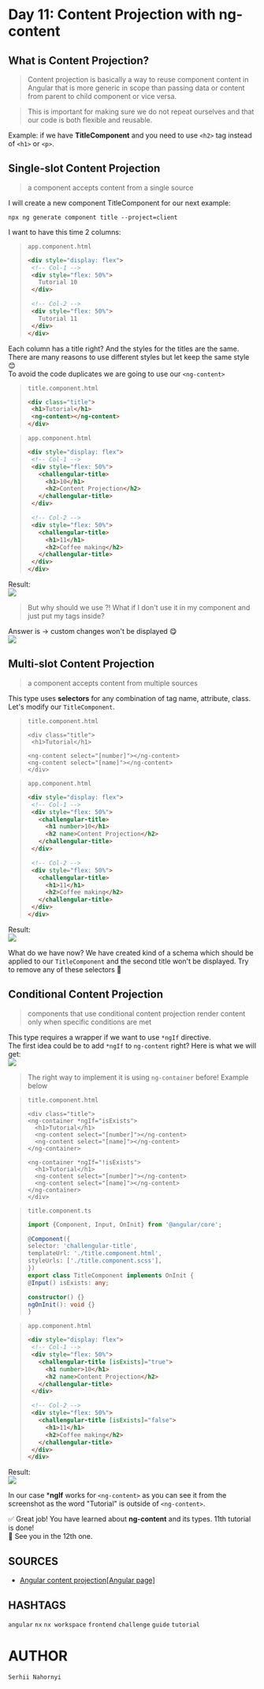# Day 11: Content Projection with ng-content
## What is Content Projection?
>Content projection is basically a way to reuse component content in Angular that is more generic in scope than passing data or content from parent to child component or vice versa.

>This is important for making sure we do not repeat ourselves and that our code is both flexible and reusable.

Example: if we have **TitleComponent** and you need to use `<h2>` tag instead of `<h1>` or `<p>`.

## Single-slot Content Projection
>a component accepts content from a single source

I will create a new component TitleComponent for our next example:   
```shell
npx ng generate component title --project=client
```

I want to have this time 2 columns:   
>`app.component.html`
>```html
><div style="display: flex">
>  <!-- Col-1 -->
>  <div style="flex: 50%">
>    Tutorial 10
>  </div>
>
>  <!-- Col-2 -->
>  <div style="flex: 50%">
>    Tutorial 11
>  </div>
></div>
>```

Each column has a title right? And the styles for the titles are the same. There are many reasons to use different styles but let keep the same style 😊       
To avoid the code duplicates we are going to use our `<ng-content>`   
>`title.component.html`
>```html
><div class="title">
>  <h1>Tutorial</h1>
>  <ng-content></ng-content>
></div>
>```

>`app.component.html`
>```html
><div style="display: flex">
>  <!-- Col-1 -->
>  <div style="flex: 50%">
>    <challengular-title>
>      <h1>10</h1>
>      <h2>Content Projection</h2>
>    </challengular-title>
>  </div>
>
>  <!-- Col-2 -->
>  <div style="flex: 50%">
>    <challengular-title>
>      <h1>11</h1>
>      <h2>Coffee making</h2>
>    </challengular-title>
>  </div>
></div>
>```

Result:   
![](assets/day11_01.png)

>But why should we use <ng-content> ?! What if I don't use it in my component and just put my tags inside?

Answer is -> custom changes won't be displayed 😋   
![](assets/day11_02.png)


## Multi-slot Content Projection
>a component accepts content from multiple sources

This type uses **selectors** for any combination of tag name, attribute, class. Let's modify our `TitleComponent`.   
>`title.component.html`
>```
><div class="title">
>  <h1>Tutorial</h1>
>
><ng-content select="[number]"></ng-content>
><ng-content select="[name]"></ng-content>
></div>
>
>```

>`app.component.html`
>```html
><div style="display: flex">
>  <!-- Col-1 -->
>  <div style="flex: 50%">
>    <challengular-title>
>      <h1 number>10</h1>
>      <h2 name>Content Projection</h2>
>    </challengular-title>
>  </div>
>
>  <!-- Col-2 -->
>  <div style="flex: 50%">
>    <challengular-title>
>      <h1>11</h1>
>      <h2>Coffee making</h2>
>    </challengular-title>
>  </div>
></div>
>```

Result:   
![](assets/day11_03.png)

What do we have now? We have created kind of a schema which should be applied to our `TitleComponent` and the second title won't be displayed. Try to remove any of these selectors 🙂  

## Conditional Content Projection
>components that use conditional content projection render content only when specific conditions are met

This type requires a wrapper if we want to use `*ngIf` directive.   
The first idea could be to add `*ngIf` to `ng-content` right? Here is what we will get:     
![](assets/day11_04.png)

>The right way to implement it is using `ng-container` before! Example below   

>`title.component.html`
> ```
> <div class="title">
> <ng-container *ngIf="isExists">
>   <h1>Tutorial</h1>
>   <ng-content select="[number]"></ng-content>
>   <ng-content select="[name]"></ng-content>
> </ng-container>
>
> <ng-container *ngIf="!isExists">
>   <h1>Tutorial</h1>
>   <ng-content select="[number]"></ng-content>
>   <ng-content select="[name]"></ng-content>
> </ng-container>
> </div>
> ```

>`title.component.ts`
> ```typescript
> import {Component, Input, OnInit} from '@angular/core';
>
> @Component({
> selector: 'challengular-title',
> templateUrl: './title.component.html',
> styleUrls: ['./title.component.scss'],
> })
> export class TitleComponent implements OnInit {
> @Input() isExists: any;
>
> constructor() {}
> ngOnInit(): void {}
> }
> ```

>`app.component.html`
>```html
><div style="display: flex">
>  <!-- Col-1 -->
>  <div style="flex: 50%">
>    <challengular-title [isExists]="true">
>      <h1 number>10</h1>
>      <h2 name>Content Projection</h2>
>    </challengular-title>
>  </div>
>
>  <!-- Col-2 -->
>  <div style="flex: 50%">
>    <challengular-title [isExists]="false">
>      <h1>11</h1>
>      <h2>Coffee making</h2>
>    </challengular-title>
>  </div>
></div>
>```   
Result:   
![](assets/day11_05.png)

In our case ***ngIf** works for `<ng-content>` as you can see it from the screenshot as the word "Tutorial" is outside of `<ng-content>`.   

✅ Great job! You have learned about **ng-content** and its types. 11th tutorial is done!   
👋 See you in the 12th one.

## SOURCES
- [Angular content projection[Angular page]](https://angular.io/guide/content-projection)

## HASHTAGS
`angular` `nx` `nx workspace` `frontend` `challenge` `guide` `tutorial`

# AUTHOR
`Serhii Nahornyi`